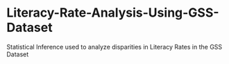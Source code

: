 # Literacy-Rate-Analysis-Using-GSS-Dataset
Statistical Inference used to analyze disparities in Literacy Rates in the GSS Dataset 

